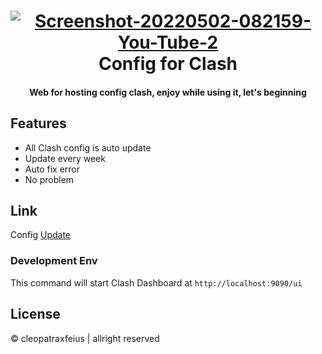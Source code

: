 <h1 align="center"> <a href="https://ibb.co/cTdZ12Y"><img src="https://i.ibb.co/KyHfXVK/Screenshot-20220502-082159-You-Tube-2.png" alt="Screenshot-20220502-082159-You-Tube-2" border="0" /></a>
 <br>
    Config for Clash
 <br>

<h4 align="center">Web for hosting config clash, enjoy while using it, let's beginning</h4>

## Features

  - All Clash config is auto update
  - Update every week
  - Auto fix error
  - No problem

## Link

Config [Update](https://github.com/Dreamacro/clash-dashboard/projects)

### Development Env

This command will start Clash Dashboard at `http://localhost:9090/ui`

## License

© cleopatraxfeius | allright reserved
